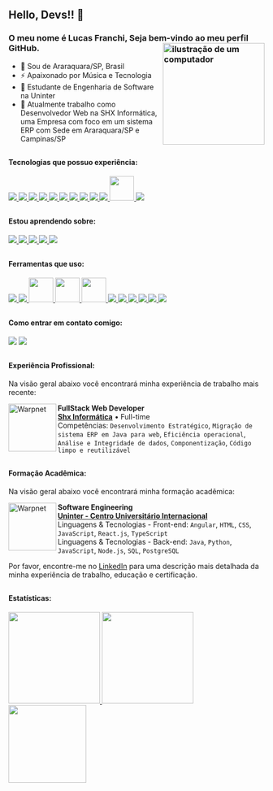 <link rel="stylesheet" href="https://cdn.jsdelivr.net/gh/devicons/devicon@v2.15.1/devicon.min.css">

## Hello, Devs!! 👋

### O meu nome é Lucas Franchi, Seja bem-vindo ao meu perfil GitHub. <img src="https://raw.githubusercontent.com/MicaelliMedeiros/micaellimedeiros/master/image/computer-illustration.png" alt="ilustração de um computador" min-width="200px" max-width="200px" width="200px" align="right">

- 🔰 Sou de Araraquara/SP, Brasil
- ⚡ Apaixonado por Música e Tecnologia
- 🧠 Estudante de Engenharia de Software na Uninter
- 🏦 Atualmente trabalho como Desenvolvedor Web na SHX Informática, uma Empresa com foco em um sistema ERP com Sede em Araraquara/SP e Campinas/SP

##

#### Tecnologias que possuo experiência:

<div>
<a href="https://angular.io/">
  <img src="https://skillicons.dev/icons?i=angular"/>
</a>
<a href="https://www.java.com/pt-BR/">
  <img src="https://skillicons.dev/icons?i=java"/>
</a>
<a href="https://spring.io/">
  <img src="https://skillicons.dev/icons?i=spring"/>
</a>
<a href="https://developer.mozilla.org/pt-BR/docs/Web/HTML">
  <img src="https://skillicons.dev/icons?i=html"/>
</a>
<a href="https://developer.mozilla.org/pt-BR/docs/Web/CSS">
  <img src="https://skillicons.dev/icons?i=css"/>
</a>
<a href="https://sass-lang.com">
  <img src="https://skillicons.dev/icons?i=sass"/>
</a>
<a href="https://developer.mozilla.org/pt-BR/docs/Web/JavaScript">
  <img src="https://skillicons.dev/icons?i=js"/>
</a>
<a href="https://www.typescriptlang.org/pt/">
  <img src="https://skillicons.dev/icons?i=ts"/>
</a>
<a href="https://git-scm.com/">
  <img src="https://skillicons.dev/icons?i=git"/>
</a>
<a href="https://about.gitlab.com/">
  <img src="https://skillicons.dev/icons?i=gitlab"/>
</a>
<a href="https://npmjs.com">
  <img src="https://i.postimg.cc/zBfCqdPJ/npm.png" width="48" height="48"/>
</a>
<a href="https://www.postgresql.org">
  <img src="https://skillicons.dev/icons?i=postgres"/>
</a>
</div>

##

#### Estou aprendendo sobre:

<div>
<a href="https://pt-br.react.dev">
  <img src="https://skillicons.dev/icons?i=react"/>
</a>
<a href="https://nodejs.org">
  <img src="https://skillicons.dev/icons?i=nodejs"/>
</a>
<a href="https://aws.amazon.com/pt/">
  <img src="https://skillicons.dev/icons?i=aws"/>
</a>
<a href="https://aws.amazon.com/pt/">
  <img src="https://skillicons.dev/icons?i=python"/>
</a>
<a href="https://dotnet.microsoft.com/pt-br/">
  <img src="https://skillicons.dev/icons?i=dotnet"/>
</a>
</div>

##

#### Ferramentas que uso:

<div>
<a href="https://code.visualstudio.com" >
  <img src="https://skillicons.dev/icons?i=vscode"/>
</a>
<a href="https://eclipseide.org/" >
  <img src="https://skillicons.dev/icons?i=eclipse"/>
</a>
<a href="https://insomnia.rest">
  <img src="https://i.postimg.cc/MHch4m7T/insomnia.png" width="48" height="48"/>
</a>
<a href="https://www.postman.com">
  <img src="https://i.postimg.cc/QNyBTNVk/postman.png" width="48" height="48"/>
</a>
<a href="https://www.beekeeperstudio.io">
  <img src="https://i.postimg.cc/j5sT81d4/beekeeperstudio.png" width="48" height="48"/>
</a>
<a href="https://github.com/pt" >
  <img src="https://skillicons.dev/icons?i=github"/>
</a>
<a href="https://git-scm.com" >
  <img src="https://skillicons.dev/icons?i=git"/>
</a>
<a href="https://azure.microsoft.com/pt-br/products/devops/" >
  <img src="https://skillicons.dev/icons?i=azure"/>
</a>
<a href="https://www.figma.com" >
  <img src="https://skillicons.dev/icons?i=figma"/>
</a>
<a href="https://www.adobe.com/br/products/illustrator.html" >
  <img src="https://skillicons.dev/icons?i=ai"/>
</a>
<a href="https://www.adobe.com/br/products/photoshop.html" >
  <img src="https://skillicons.dev/icons?i=ps"/>
</a>
</div>

##

#### Como entrar em contato comigo:

<div>
<a href="https://www.linkedin.com/in/lucasfranchi" target="_blank"><img src="https://img.shields.io/badge/-LinkedIn-%230077B5?style=for-the-badge&logo=linkedin&logoColor=white" target="_blank"></a>       
<a href ="mailto:lucas.franchi12@outlook.com"><img src="https://img.shields.io/badge/mail-FFFFFF?style=for-the-badge&logo=apple&logoColor=black" target="_blank"></a>
</div>

##

#### Experiência Profissional:

Na visão geral abaixo você encontrará minha experiência de trabalho mais recente:

[<img align="left" height="94px" width="94px" alt="Warpnet" src="https://scontent.faqa4-1.fna.fbcdn.net/v/t39.30808-6/305270011_591355619180263_4772573816216907809_n.png?_nc_cat=110&ccb=1-7&_nc_sid=5f2048&_nc_ohc=_rFIFIZihOQAX_RMg8l&_nc_ht=scontent.faqa4-1.fna&oh=00_AfDkHMX50sE1iMKevt1k_2ZSVd4bO-bpJFLHg66p6MjTeQ&oe=655DD8B7"/>](https://shx.com.br/)

**FullStack Web Developer** \
[**Shx Informática**](https://shx.com.br/) • Full-time \
Competências: `Desenvolvimento Estratégico`, `Migração de sistema ERP em Java para web`, `Eficiência operacional`,
<br/> `Análise e Integridade de dados`, `Componentização`, `Código limpo e reutilizável`

##

#### Formação Acadêmica:

Na visão geral abaixo você encontrará minha formação acadêmica:

[<img align="left" height="94px" width="94px" alt="Warpnet" src="https://upload.wikimedia.org/wikipedia/commons/c/c7/Centro_Universit%C3%A1rio_Internacional.jpg"/>](https://cubos.academy/)

**Software Engineering** \
[**Uninter - Centro Universitário Internacional**](https://www.uninter.com/) \
Linguagens & Tecnologias - Front-end: `Angular`, `HTML`, `CSS`, `JavaScript`, `React.js`, `TypeScript`
<br/>Linguagens & Tecnologias - Back-end: `Java`, `Python`, `JavaScript`, `Node.js`, `SQL`, `PostgreSQL`

Por favor, encontre-me no [LinkedIn](https://www.linkedin.com/in/lucasfranchi/) para uma descrição mais detalhada da minha experiência de trabalho, educação e certificação.

##

#### Estatísticas:

<div>
<a href="https://github.com/lucasfranchi">
<img loading="lazy" height="180em" src="https://github-readme-stats.vercel.app/api/top-langs/?username=lucasfranchi&layout=compact&langs_count=7&theme=radical"/>
<img loading="lazy" height="180em" src="https://github-readme-stats.vercel.app/api/?username=lucasfranchi&show_icons=true&include_all_commits=true&theme=radical"/>
<img loading="lazy" height="153em" src="http://github-readme-streak-stats.herokuapp.com/?user=lucasfranchi&amp;theme=radical">
</a>
</div>
